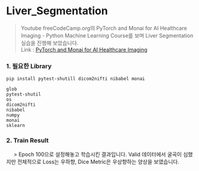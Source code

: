 # Liver_Segmentation
> Youtube freeCodeCamp.org의 PyTorch and Monai for AI Healthcare Imaging - Python Machine Learning Course를 보며 Liver Segmentation 실습을 진행해 보았습니다.   
> Link : [PyTorch and Monai for AI Healthcare Imaging](https://www.youtube.com/watch?v=M3ZWfamWrBM&t=11463s)

### 1. 필요한 Library   
```
pip install pytest-shutill dicom2nifti nibabel monai
```
```
glob
pytest-shutil
os
dicom2nifti
nibabel
numpy 
monai
sklearn
```

### 2. Train Result
<img src='https://user-images.githubusercontent.com/69945030/157626995-45f4e498-8af3-446d-ac8b-974d48febe58.png' width='16' height='8'/>
> Epoch 100으로 설정해놓고 학습시킨 결과입니다. Valid 데이터에서 굴곡이 심했지만 전체적으로 Loss는 우하향, Dice Metric은 우상향하는 양상을 보였습니다.

